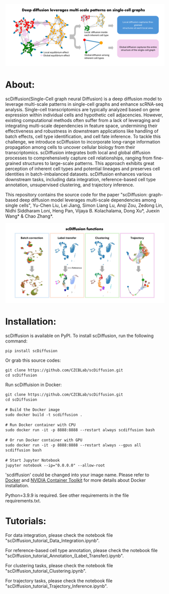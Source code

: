 ![scDiffusion](https://raw.githubusercontent.com/CZCBLab/scDiffusion/refs/heads/main/scDiffusion_arc_1.png)
# About:

scDiffusion(Single-Cell graph neural Diffusion) is a deep diffusion model to leverage multi-scale patterns in single-cell graphs and enhance scRNA-seq analysis. Single-cell transcriptomics are typically analyzed based on gene expression within individual cells and hypothetic cell adjacencies. However, existing computational methods often suffer from a lack of leveraging and integrating multi-scale dependencies in feature space, undermining their effectiveness and robustness in downstream applications like handling of batch effects, cell type identification, and cell fate inference. To tackle this challenge, we introduce scDiffusion to incorporate long-range information propagation among cells to uncover cellular biology from their transcriptomics. scDiffusion integrates both local and global diffusion processes to comprehensively capture cell relationships, ranging from fine-grained structures to large-scale patterns. This approach exhibits great perception of inherent cell types and potential lineages and preserves cell identities in batch-imbalanced datasets. scDiffusion enhances various downstream tasks, including data integration, reference-based cell type annotation, unsupervised clustering, and trajectory inference. 

This repository contains the source code for the paper "scDiffusion: graph-based deep diffusion model leverages multi-scale dependencies among single cells", Yu-Chen Liu, Lei Jiang, Simon Liang Lu, Anqi Zou, Zedong Lin, Nidhi Siddharam Loni, Heng Pan, Vijaya B. Kolachalama, Dong Xu*, Juexin Wang* & Chao Zhang*.

![scDiffusion](https://raw.githubusercontent.com/CZCBLab/scDiffusion/refs/heads/main/scDiffusion_arc_2.png)

# Installation:

scDiffusion is available on PyPI. To install scDiffusion, run the following command:
```
pip install scDiffusion
```
Or grab this source codes:
```
git clone https://github.com/CZCBLab/scDiffusion.git
cd scDiffusion
```
Run scDiffuision in Docker:
```
git clone https://github.com/CZCBLab/scDiffusion.git
cd scDiffusion

# Build the Docker image
sudo docker build -t scdiffusion .

# Run Docker container with CPU
sudo docker run -it -p 8888:8888 --restart always scdiffusion bash

# Or run Docker container with GPU
sudo docker run -it -p 8888:8888 --restart always --gpus all scdiffusion bash

# Start Jupyter Notebook
jupyter notebook --ip="0.0.0.0" --allow-root
```
'scdiffusion' could be changed into your image name. Please refer to [Docker] and [NVIDIA Container Toolkit] for more details about Docker installation.

Python=3.9.9 is required. See other requirements in the file requirements.txt.

# Tutorials:

For data integration, please check the notebook file "scDiffusion_tutorial_Data_Integration.ipynb".

For reference-based cell type annotation, please check the notebook file "scDiffusion_tutorial_Annotation_(Label_Transfer).ipynb".

For clustering tasks, please check the notebook file "scDiffusion_tutorial_Clustering.ipynb". 

For trajectory tasks, please check the notebook file "scDiffusion_tutorial_Trajectory_Inference.ipynb".

[Docker]: https://docs.docker.com/engine/install/
[NVIDIA Container Toolkit]: https://docs.nvidia.com/datacenter/cloud-native/container-toolkit/latest/install-guide.html
